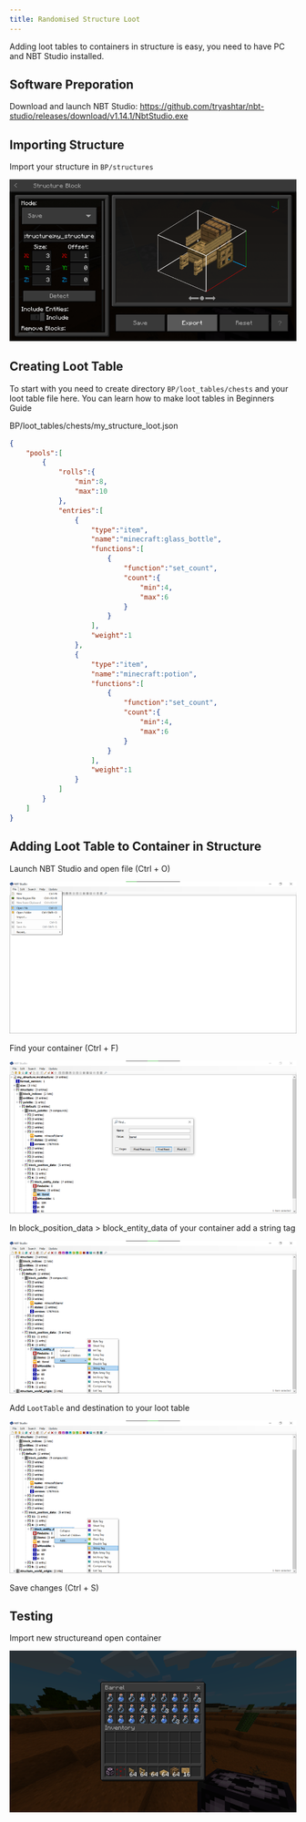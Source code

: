```yaml
---
title: Randomised Structure Loot
---
```



Adding loot tables to containers in structure is easy, you need to have PC and NBT Studio installed.

## Software Preporation

Download and launch NBT Studio:
https://github.com/tryashtar/nbt-studio/releases/download/v1.14.1/NbtStudio.exe

## Importing Structure

Import your structure in `BP/structures`

![](/assets/images/tutorials/randomised-structure-loot/import_structure.png)

## Creating Loot Table

To start with you need to create directory `BP/loot_tables/chests` and your loot table file here.
You can learn how to make loot tables in Beginners Guide

<CodeHeader>BP/loot_tables/chests/my_structure_loot.json</CodeHeader>

```json
{
    "pools":[
        {
            "rolls":{
                "min":8,
                "max":10
            },
            "entries":[
                {
                    "type":"item",
                    "name":"minecraft:glass_bottle",
                    "functions":[
                        {
                            "function":"set_count",
                            "count":{
                                "min":4,
                                "max":6
                            }
                        }
                    ],
                    "weight":1
                },
                {
                    "type":"item",
                    "name":"minecraft:potion",
                    "functions":[
                        {
                            "function":"set_count",
                            "count":{
                                "min":4,
                                "max":6
                            }
                        }
                    ],
                    "weight":1
                }
            ]
        }
    ]
}
```

## Adding Loot Table to Container in Structure

Launch NBT Studio and open file (Ctrl + O)

![](/assets/images/tutorials/randomised-structure-loot/open_file.png)

Find your container (Ctrl + F)

![](/assets/images/tutorials/randomised-structure-loot/find_container.png)

In block_position_data > block_entity_data of your container add a string tag

![](/assets/images/tutorials/randomised-structure-loot/add_string_tag1.png)

Add `LootTable` and destination to your loot table

![](/assets/images/tutorials/randomised-structure-loot/add_string_tag1.png)

Save changes (Ctrl + S)

## Testing

Import new structureand open container

![](/assets/images/tutorials/randomised-structure-loot/test.png)